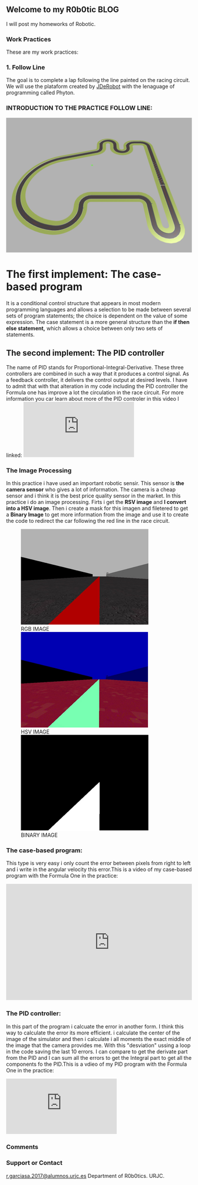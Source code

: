 ## Welcome to my R0b0tic BLOG

I will post my homeworks of Robotic.

### Work Practices

These are my work practices: 

### 1. Follow Line 
The goal is to complete a lap following the line painted on the racing circuit.
We will use the plataform created by <a href="https://jderobot.github.io/RoboticsAcademy/ " >JDeRobot</a> with the lenaguage of programming called Phyton.

### INTRODUCTION TO THE PRACTICE FOLLOW LINE: 

<img src="Captura de pantalla 2020-02-26 a las 23.28.01.png" alt="hi" class="inline"/>

<h1>The first implement: <b>The case-based program</b></h1>
It is a conditional control structure that appears in most modern programming languages and allows a selection to be made   between several sets of program statements; the choice is dependent on the value of some expression. The case statement is a  more general structure than the <b> if then else statement,</b> which allows a choice between only two sets of statements.

<h2> The second implement: The PID controller</h2>
The name of PID stands for Proportional-Integral-Derivative. These three controllers are combined in such a way that it produces a control signal. As a feedback controller, it delivers the control output at desired levels. I have to admit that with that alteration in my code including the PID controller the Formula one has improve a lot the circulation in the race circuit. For more information you car learn about more of the PID controler in this video I linked:
  <iframe  src="https://www.youtube.com/watch?v=v27xYKdZUzI" frameborder="0" allowfullscreen="allowfullscreen"></iframe>
  

### The Image Processing
In this practice i have used an important robotic sensir. This sensor is <b>the camera sensor</b> who gives a lot of information. The camera is a cheap sensor and i think it is the best price quality sensor in the market.
In this practice i do an image processing. Firts i get the <b> RSV image</b> and <b> I convert into a HSV image</b>. Then i create a mask for this imagen and filetered to get a <b> Binary Image</b> to get more information from the image and use it to create the code to redirect the car following the red line in the race circuit.

<figure class="align-center">
<img src="rgb.png" alt="hi" class="incline"/> 
<figcaption> RGB IMAGE </figcaption>

<img src="hsv.png" alt="hi" class="incline"/> 
<figcaption> HSV IMAGE </figcaption>

<img src="binary.png" alt="hi" class="incline"/> 
<figcaption> BINARY IMAGE </figcaption>
</figure>

### The case-based program:

This type is very easy i only count the error between pixels from right to left and i write in the angular velocity this error.This is a video of my case-based program with the Formula One in the practice:
<div align="center">
<pre>
<iframe width="560" height="315" src="https://www.youtube.com/embed/KFF2EVhh_rk" frameborder="0" allow="accelerometer; autoplay; encrypted-media; gyroscope; picture-in-picture" allowfullscreen></iframe>
</pre>
</div>

### The PID controller:
In this part of the program i calcuate the error in another form. I think this way to calculate the error its more efficient. i calculate the center of the image of the simulator and then i calculate i all moments the exact middle of the image that the camera provides me. With this "desviation" ussing a loop in the code saving the last 10 errors. I can compare to get the derivate part from the PID and I can sum all the errors to get the Integral part to get all the components fo the PID.This is a vdieo of my PID program with the Formula One in the practice: 
<iframe  src="https://www.youtube.com/watch?v=PWc_PTr9I_M" frameborder="0" allowfullscreen="allowfullscreen"></iframe>




### Comments


### Support or Contact

r.garciasa.2017@alumnos.urjc.es
Department of R0b0tics. URJC.
